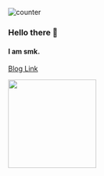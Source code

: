 ![counter](https://en6s9itcmju324.m.pipedream.net)
### Hello there 👋
#### I am smk.
[Blog Link](https://algo.minetest.in/)

<img height="180em" src="https://github-readme-stats.vercel.app/api/top-langs/?username=mightyjoe781&layout=compact&langs_count=8&hide=css,scss,html,less,javascript,jupyter%20notebook,ejs"/>
<!--
**mightyjoe781/mightyjoe781** is a ✨ _special_ ✨ repository because its `README.md` (this file) appears on your GitHub profile.

Here are some ideas to get you started:

- 🔭 I’m currently working on ...
- 🌱 I’m currently learning ...
- 👯 I’m looking to collaborate on ...
- 🤔 I’m looking for help with ...
- 💬 Ask me about ...
- 📫 How to reach me: ...
- 😄 Pronouns: ...
- ⚡ Fun fact: ...
-->
